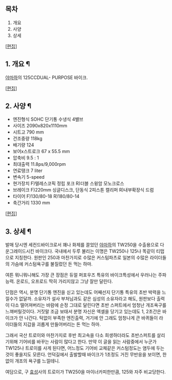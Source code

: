 ## 목차

    

1. 개요 
2. 사양 
3. 상세 

[[편집](http://rigvedawiki.net/r1/wiki.php/TW125?action=edit&section=1)]

## 1. 개요 ¶

[야마하](%EC%95%BC%EB%A7%88%ED%95%98.md)의 125CCDUAL- PURPOSE 바이크.

  

[[편집](http://rigvedawiki.net/r1/wiki.php/TW125?action=edit&section=2)]

## 2. 사양 ¶

  * 엔진형식 SOHC 단기통 수냉식 4밸브
  * 사이즈 2090x820x1110mm 
  * 시트고 790 mm
  * 건조중량 118kg 
  * 배기량 124
  * 보어x스트로크 67 x 55.5 mm 
  * 압축비 9.5 : 1 
  * 최대출력 11.8ps/9,000rpm 
  * 연료탱크 7 liter 
  * 변속기 5-speed 
  * 현가장치 F)텔레스코픽 정립 포크 R)더블 스윙암 모노크로스
  * 브레이크 F)220mm 싱글디스크, 단동식 2피스톤 캘리퍼 R)내부확장식 드럼
  * 타이어 F)130/80-18 R)180/80-14 
  * 축간거리 1330 mm   

[[편집](http://rigvedawiki.net/r1/wiki.php/TW125?action=edit&section=3)]

## 3. 상세 ¶

발매 당시엔 세컨드바이크로서 꽤나 화제를 끌었던 [야마하](%EC%95%BC%EB%A7%88%ED%95%98.md)의 TW250을
수출용으로 다운그레이드시킨 바이크다. 국내에서 두루 불리는 이명은 TW250나 125나 똑같이 티떱으로 지칭한다. 원판인 250과 마찬가지로
수많은 커스텀파츠로 일본의 수많은 라이더들의 가슴에 커스텀욕구를 불질렀던 돈 먹는 하마.

  

여튼 뭐니뭐니해도 가장 큰 장점은 듀얼 퍼포우즈 특유의 바이크특성에서 우러나는 주파능력. 온로드, 오프로드 딱히 가리지않고 그냥 잘만
달린다.

  

단점은 역시, 분명 단기통 엔진을 싣고 있는데도 어째선지 단기통 특유의 초반 박력을 느낄수가 없달까. 소유자가 설사 부처님과도 같은 심성의
소유자라고 해도, 원판보다 출력이 다소 떨어져버리는 바람에 순정 그대로 달린다면 초반 스퍼트에서 엄청난 개조욕구를 느껴버릴것이다. 거짓말
조금 보태서 분명 자신은 엑셀을 당기고 있는데도 1, 2초간은 바이크가 안 나간다. 턱없이 부족한 엔진출력, 거기에 안 그래도 엄청나게 큰
바퀴들이 라이더들의 지갑을 괴롭게 만들어버리는 돈 먹는 하마.

  

그래서 국산 트로이와 마찬가지로 후반 최고속을 다소 희생하더라도 초반스퍼트를 살리기위해 기어비를 바꾸는 사람이 많다고 한다. 만약 이 글을
읽는 사람중에서 누군가 TW125나 트로이를 사게 된다면, 어느정도 기어비 교체같은 커스텀정도는 염두에 두는것이 좋을지도 모른다. 언덕길에서
출발할때 바이크가 1초정도 거진 무반응을 보이면, 한 없이 개조의 욕구를 느낄테니.

  

여담으로, 구 [효성](%ED%9A%A8%EC%84%B1.md)사의 트로이가 TW250을 마이너카피한만큼, 125와 자주 비교당한다.

